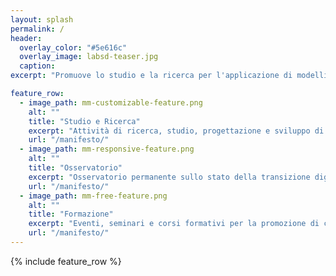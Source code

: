 ```yaml
---
layout: splash
permalink: /
header:
  overlay_color: "#5e616c"
  overlay_image: labsd-teaser.jpg
  caption:
excerpt: "Promuove lo studio e la ricerca per l'applicazione di modelli, architetture e tecnologie informatiche nel settore sanitario e per il relativo processo continuo di trasformazione digitale"

feature_row:
  - image_path: mm-customizable-feature.png
    alt: ""
    title: "Studio e Ricerca"
    excerpt: "Attività di ricerca, studio, progettazione e sviluppo di tecnologie e sistemi nell'ambito della digitalizzazione della sanità"
	url: "/manifesto/"
  - image_path: mm-responsive-feature.png
    alt: ""
    title: "Osservatorio"
    excerpt: "Osservatorio permanente sullo stato della transizione digitale in sanità"
    url: "/manifesto/"
  - image_path: mm-free-feature.png
    alt: ""
    title: "Formazione"
    excerpt: "Eventi, seminari e corsi formativi per la promozione di cultura digitale in sanità"
    url: "/manifesto/"
---
```


{% include feature_row %}
